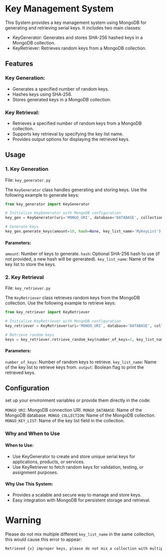 # Key Management System

This System provides a key management system using MongoDB for generating and retrieving serial keys. It includes two main classes:

* KeyGenerator: Generates and stores SHA-256 hashed keys in a MongoDB collection.
* KeyRetriever: Retrieves random keys from a MongoDB collection.

## Features

### Key Generation:
* Generates a specified number of random keys.
* Hashes keys using SHA-256.
* Stores generated keys in a MongoDB collection.
### Key Retrieval:
* Retrieves a specified number of random keys from a MongoDB collection.
* Supports key retrieval by specifying the key list name.
* Provides output options for displaying the retrieved keys.
## Usage

### 1. Key Generation
File: `key_generator.py`

The `KeyGenerator` class handles generating and storing keys. Use the following example to generate keys:

```python
from key_generator import KeyGenerator

# Initialize KeyGenerator with MongoDB configuration
key_gen = KeyGenerator(uri='MONGO_URI', database='DATABASE', collection='COLLECTION', key_list='KEY_LIST')

# Generate keys
key_gen.generate_keys(amount=10, hash=None, key_list_name='MyKeyList')
```

#### Parameters:

`amount`: Number of keys to generate.
`hash`: Optional SHA-256 hash to use (if not provided, a new hash will be generated).
`key_list_name`: Name of the key list to store the keys.
### 2. Key Retrieval
File: `key_retriever.py`

The `KeyRetriever` class retrieves random keys from the MongoDB collection. Use the following example to retrieve keys:

```python
from key_retriever import KeyRetriever

# Initialize KeyRetriever with MongoDB configuration
key_retriever = KeyRetriever(uri='MONGO_URI', database='DATABASE', collection='COLLECTION', key_list='KEY_LIST')

# Retrieve random keys
keys = key_retriever.retrieve_random_key(number_of_keys=5, key_list_name='MyKeyList', output=True)
```
#### Parameters:

`number_of_keys`: Number of random keys to retrieve.
`key_list_name`: Name of the key list to retrieve keys from.
`output`: Boolean flag to print the retrieved keys.
## Configuration

set up your environment variables or provide them directly in the code:

`MONGO_URI`: MongoDB connection URI.
`MONGO_DATABASE`: Name of the MongoDB database.
`MONGO_COLLECTION`: Name of the MongoDB collection.
`MONGO_KEY_LIST`: Name of the key list field in the collection.
### Why and When to Use

#### When to Use:
* Use KeyGenerator to create and store unique serial keys for applications, products, or services.
* Use KeyRetriever to fetch random keys for validation, testing, or assignment purposes.
#### Why Use This System:
* Provides a scalable and secure way to manage and store keys.
* Easy integration with MongoDB for persistent storage and retrieval.


# Warning
Please do not mix multiple different `key_list_name` in the same collection, this would cause this error to appear:
```cmd
Retrieved {x} improper keys, please do not mix a collection with multiple key list names.
```